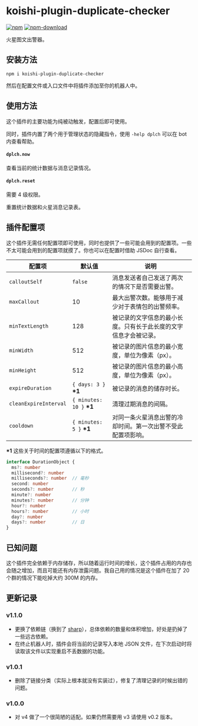 # koishi-plugin-duplicate-checker

[![npm](https://img.shields.io/npm/v/koishi-plugin-duplicate-checker?style=flat-square)](https://www.npmjs.com/package/koishi-plugin-duplicate-checker)
[![npm-download](https://img.shields.io/npm/dw/koishi-plugin-duplicate-checker?style=flat-square)](https://www.npmjs.com/package/koishi-plugin-duplicate-checker)

火星图文出警器。

## 安装方法

```shell
npm i koishi-plugin-duplicate-checker
```

然后在配置文件或入口文件中将插件添加至你的机器人中。

## 使用方法

这个插件的主要功能为纯被动触发，配置后即可使用。

同时，插件内置了两个用于管理状态的隐藏指令，使用 `-help dplch` 可以在 bot 内查看帮助。

#### `dplch.now`

查看当前的统计数据与消息记录情况。

#### `dplch.reset`

需要 4 级权限。

重置统计数据和火星消息记录表。

## 插件配置项

这个插件无需任何配置项即可使用，同时也提供了一些可能会用到的配置项。一些不太可能会用到的配置项就摸了。你也可以在配置时借助 JSDoc 自行查看。

| 配置项 | 默认值 | 说明 |
| - | - | - |
| `calloutSelf` | `false` | 消息发送者自己发送了两次的情况下是否需要出警。 |
| `maxCallout` | 10 | 最大出警次数。能够用于减少对于表情包的出警频率。 |
| `minTextLength` | 128 | 被记录的文字信息的最小长度。只有长于此长度的文字信息才会被记录。 |
| `minWidth` | 512 | 被记录的图片信息的最小宽度，单位为像素（px）。 |
| `minHeight` | 512 | 被记录的图片信息的最小高度，单位为像素（px）。 |
| `expireDuration` | `{ days: 3 }` **\*1** | 被记录的消息的储存时长。 |
| `cleanExpireInterval` | `{ minutes: 10 }` **\*1** | 清理过期消息的间隔。 |
| `cooldown` | `{ minutes: 5 }` **\*1** | 对同一条火星消息出警的冷却时间。第一次出警不受此配置项影响。 |

**\*1** 这些关于时间的配置项遵循以下的格式。

```ts
interface DurationObject {
  ms?: number
  millisecond?: number
  milliseconds?: number  // 毫秒
  second: number
  seconds?: number       // 秒
  minute?: number
  minutes?: number       // 分钟
  hour?: number
  hours?: number         // 小时
  day?: number
  days?: number          // 日
}
```

## 已知问题

这个插件完全依赖于内存储存，所以随着运行时间的增长，这个插件占用的内存也会随之增加，而且可能还有内存泄露问题。我自己用的情况是这个插件在加了 20 个群的情况下能吃掉大约 300M 的内存。

## 更新记录

### v1.1.0

- 更换了依赖链（换到了 [sharp](https://sharp.pixelplumbing.com/)），总体依赖的数量和体积增加，好处是扔掉了一些远古依赖。
- 在终止机器人时，插件会将当前的记录写入本地 JSON 文件，在下次启动时将读取该文件以实现重启不丢数据的功能。

### v1.0.1

- 删除了链接分类（实际上根本就没有实装过），修复了清理记录的时候出错的问题。

### v1.0.0

- 对 v4 做了一个很简陋的适配。如果仍然需要用 v3 请使用 v0.2 版本。